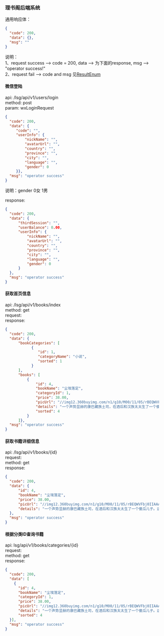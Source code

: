 ### 理书阁后端系统  

  
通用响应体：  
```json
{
  "code": 200,
  "data": {},
  "msg": ""
}
```  
说明：  
1、request success --> code = 200, data --> 为下面的response, msg --> "operator success!"  
2、request fail --> code and msg 见[ResultEnum](https://github.com/duanxin888/LSG_SYS/blob/master/lsg-core/src/main/java/com/duanxin/lsg/core/exception/ResultEnum.java)
  
#### 微信登陆  
api: /lsg/api/v1/users/login  
method: post  
param: wxLoginRequest  
```json
{
  "code": 200,
  "data": {
     "code": "",
     "userInfo": {
         "nickName": "",
         "avatarUrl": "",
         "country": "",
         "province": "",
         "city": "",
         "language": "",
         "gender": 0
     }},
  "msg": "operator success"
}
```  
说明：gender 0女 1男  
  
response:  
```json
{
  "code": 200,
  "data": {
      "thirdSession": "",
      "userBalance": 0.00,
      "userInfo": {
          "nickName": "",
          "avatarUrl": "",
          "country": "",
          "province": "",
          "city": "",
          "language": "",
          "gender": 0
      }
  },
  "msg": "operator success"
}
```  

  
#### 获取首页信息  
api: /lsg/api/v1/books/index  
method: get  
request:  
response:  
```json
{
  "code": 200,
  "data": {
      "bookCategories": [
            {
               "id": 1,
               "categoryName": "小说",
               "sorted": 1
            }
      ],
      "books": [
          {
              "id": 4,
              "bookName": "尘埃落定",
              "categoryId": 1,
              "price": 38.00,
              "picUrl": "//img12.360buyimg.com/n1/g10/M00/11/05/rBEQWVFbj0IIAAAAAAJBBvGVL3AAADWyAALYMYAAkEe119.jpg",
              "details": "一个声势显赫的康巴藏族土司，在酒后和汉族太太生了一个傻瓜儿子。这个人人都认定的傻子与现实生活格格不入，却有着超时代的预感和举止，成为土司制度兴衰的见证人。小说故事精彩曲折动人，以饱含激情的笔墨，超然物外的审视目光，展现了浓郁的民族风情和土司制度的浪漫神秘。",
              "sorted": 4
          }
      ]},
  "msg": "operator success"
}
```    
  
#### 获取书籍详细信息  
api: /lsg/api/v1/books/{id}  
request:   
method: get  
response:  
```json
{
  "code": 200,
  "data": {
      "id": 4,
      "bookName": "尘埃落定",
      "price": 38.00,
      "picUrl": "//img12.360buyimg.com/n1/g10/M00/11/05/rBEQWVFbj0IIAAAAAAJBBvGVL3AAADWyAALYMYAAkEe119.jpg",
      "details": "一个声势显赫的康巴藏族土司，在酒后和汉族太太生了一个傻瓜儿子。这个人人都认定的傻子与现实生活格格不入，却有着超时代的预感和举止，成为土司制度兴衰的见证人。小说故事精彩曲折动人，以饱含激情的笔墨，超然物外的审视目光，展现了浓郁的民族风情和土司制度的浪漫神秘。"
  },
  "msg": "operator success"
}
```   
  
#### 根据分类ID查询书籍  
api: lsg/api/v1/books/categories/{id}  
request:  
method: get  
response:  
```json
{
  "code": 200,
  "data": [
    {
      "id": 4,
      "bookName": "尘埃落定",
      "categoryId": 1,
      "price": 38.00,
      "picUrl": "//img12.360buyimg.com/n1/g10/M00/11/05/rBEQWVFbj0IIAAAAAAJBBvGVL3AAADWyAALYMYAAkEe119.jpg",
      "details": "一个声势显赫的康巴藏族土司，在酒后和汉族太太生了一个傻瓜儿子。这个人人都认定的傻子与现实生活格格不入，却有着超时代的预感和举止，成为土司制度兴衰的见证人。小说故事精彩曲折动人，以饱含激情的笔墨，超然物外的审视目光，展现了浓郁的民族风情和土司制度的浪漫神秘。",
      "sorted": 4
  }],
  "msg": "operator success"
}
```  